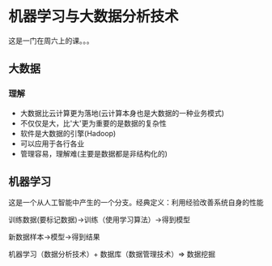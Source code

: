 # 机器学习与大数据分析技术

这是一门在周六上的课。。。

## 大数据

### 理解

- 大数据比云计算更为落地(云计算本身也是大数据的一种业务模式)
- 不仅仅是大，比'大'更为重要的是数据的复杂性
- 软件是大数据的引擎(Hadoop)
- 可以应用于各行各业
- 管理容易，理解难(主要是数据都是非结构化的)

## 机器学习

这是一个从人工智能中产生的一个分支。经典定义：利用经验改善系统自身的性能

训练数据(要标记数据)->训练（使用学习算法）->得到模型

新数据样本->模型->得到结果

机器学习（数据分析技术）+ 数据库（数据管理技术）=> 数据挖掘